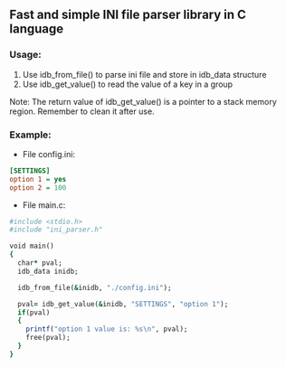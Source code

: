 ## Fast and simple INI file parser library in C language

### Usage:
1. Use idb_from_file() to parse ini file and store in idb_data structure
2. Use idb_get_value() to read the value of a key in a group

Note:
The return value of idb_get_value() is a pointer to a stack memory region. Remember to clean it after use.

### Example:
- File config.ini:
```ini
[SETTINGS]
option 1 = yes
option 2 = 100
```

- File main.c:
```ruby
#include <stdio.h>
#include "ini_parser.h"

void main()
{
  char* pval;
  idb_data inidb;

  idb_from_file(&inidb, "./config.ini");

  pval= idb_get_value(&inidb, "SETTINGS", "option 1");
  if(pval)
  {
    printf("option 1 value is: %s\n", pval);
    free(pval);
  }
}
```
